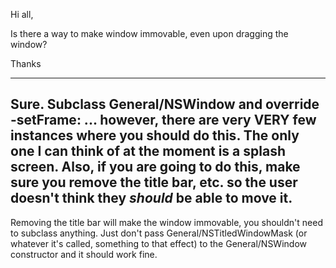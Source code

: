 Hi all,

Is there a way to make window immovable, even upon dragging the window?

Thanks

----
Sure. Subclass General/NSWindow and override -setFrame: ... however, there are very VERY few instances where you should do this. The only one I can think of at the moment is a splash screen. Also, if you are going to do this, make sure you remove the title bar, etc. so the user doesn't think they *should* be able to move it.
----
Removing the title bar will make the window immovable, you shouldn't need to subclass anything.  Just don't pass     General/NSTitledWindowMask (or whatever it's called, something to that effect) to the General/NSWindow constructor and it should work fine.